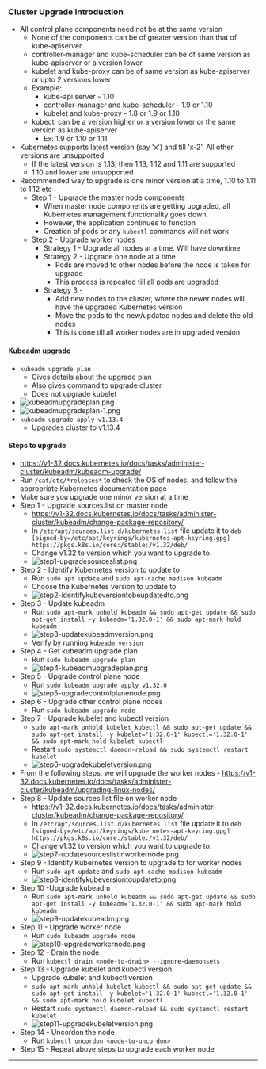 
### Cluster Upgrade Introduction

- All control plane components need not be at the same version
	- None of the components can be of greater version than that of kube-apiserver
	- controller-manager and kube-scheduler can be of same version as kube-apiserver or a version lower
	- kubelet and kube-proxy can be of same version as kube-apiserver or upto 2 versions lower
	- Example:
		- kube-api server - 1.10
		- controller-manager and kube-scheduler - 1.9 or 1.10
		- kubelet and kube-proxy - 1.8 or 1.9 or 1.10
	- kubectl can be a version higher or a version lower or the same version as kube-apiserver
		- Ex: 1.9 or 1.10 or 1.11
- Kubernetes supports latest version (say 'x') and till 'x-2'. All other versions are unsupported
	- If the latest version is 1.13, then 1.13, 1.12 and 1.11 are supported
	- 1.10 and lower are unsupported
- Recommended way to upgrade is one minor version at a time, 1.10 to 1.11 to 1.12 etc
	- Step 1 - Upgrade the master node components
		- When master node components are getting upgraded, all Kubernetes management functionality goes down.
		- However, the application continues to function
		- Creation of pods or any `kubectl` commands will not work
	- Step 2 - Upgrade worker nodes
		- Strategy 1 - Upgrade all nodes at a time. Will have downtime
		- Strategy 2 - Upgrade one node at a time
			- Pods are moved to other nodes before the node is taken for upgrade
			- This process is repeated till all pods are upgraded
		- Strategy 3 -
			- Add new nodes to the cluster, where the newer nodes will have the upgraded Kubernetes version
			- Move the pods to the new/updated nodes and delete the old nodes
			- This is done till all worker nodes are in upgraded version
 
#### Kubeadm upgrade

- `kubeadm upgrade plan`
	- Gives details about the upgrade plan
	- Also gives command to upgrade cluster
	- Does not upgrade kubelet
- ![kubeadmupgradeplan.png](Attachments/kubeadmupgradeplan.png)
- ![kubeadmupgradeplan-1.png](Attachments/kubeadmupgradeplan-1.png)
- `kubeadm upgrade apply v1.13.4`
	- Upgrades cluster to v1.13.4

#### Steps to upgrade

- https://v1-32.docs.kubernetes.io/docs/tasks/administer-cluster/kubeadm/kubeadm-upgrade/
- Run `/cat/etc/*releases*` to check the OS of nodes, and follow the appropriate Kubernetes documentation page
- Make sure you upgrade one minor version at a time
- Step 1 - Upgrade sources.list on master node
	- https://v1-32.docs.kubernetes.io/docs/tasks/administer-cluster/kubeadm/change-package-repository/
	- In `/etc/apt/sources.list.d/kubernetes.list` file update it to `deb [signed-by=/etc/apt/keyrings/kubernetes-apt-keyring.gpg] https://pkgs.k8s.io/core:/stable:/v1.32/deb/`
	- Change v1.32 to version which you want to upgrade to.
	- ![step1-upgradesourceslist.png](Attachments/step1-upgradesourceslist.png)
- Step 2 - Identify Kubernetes version to update to
	- Run `sudo apt update` and `sudo apt-cache madison kubeadm`
	- Choose the Kubernetes version to update to
	- ![step2-identifykubeversiontobeupdatedto.png](Attachments/step2-identifykubeversiontobeupdatedto.png)
- Step 3 - Update kubeadm
	- Run `sudo apt-mark unhold kubeadm && sudo apt-get update && sudo apt-get install -y kubeadm='1.32.0-1' && sudo apt-mark hold kubeadm`
	- ![step3-updatekubeadmversion.png](Attachments/step3-updatekubeadmversion.png)
	- Verify by running `kubeadm version` 
- Step 4 - Get kubeadm upgrade plan
	- Run `sudo kubeadm upgrade plan`
	- ![step4-kubeadmupgradeplan.png](Attachments/step4-kubeadmupgradeplan.png)
- Step 5 - Upgrade control plane node
	- Run `sudo kubeadm upgrade apply v1.32.0`
	- ![step5-upgradecontrolplanenode.png](Attachments/step5-upgradecontrolplanenode.png)
- Step 6 - Upgrade other control plane nodes
	- Run `sudo kubeadm upgrade node`
- Step 7 - Upgrade kubelet and kubectl version
	- `sudo apt-mark unhold kubelet kubectl && sudo apt-get update && sudo apt-get install -y kubelet='1.32.0-1' kubectl='1.32.0-1' && sudo apt-mark hold kubelet kubectl`
	- Restart `sudo systemctl daemon-reload && sudo systemctl restart kubelet`
	- ![step6-upgradekubeletversion.png](Attachments/step6-upgradekubeletversion.png)
- From the following steps, we will upgrade the worker nodes - https://v1-32.docs.kubernetes.io/docs/tasks/administer-cluster/kubeadm/upgrading-linux-nodes/
- Step 8 - Update sources.list file on worker node
	-  https://v1-32.docs.kubernetes.io/docs/tasks/administer-cluster/kubeadm/change-package-repository/
	- In `/etc/apt/sources.list.d/kubernetes.list` file update it to `deb [signed-by=/etc/apt/keyrings/kubernetes-apt-keyring.gpg] https://pkgs.k8s.io/core:/stable:/v1.32/deb/`
	- Change v1.32 to version which you want to upgrade to.
	- ![step7-updatesourceslistinworkernode.png](Attachments/step7-updatesourceslistinworkernode.png)
- Step 9 - Identify Kubernetes version to upgrade to for worker nodes
	- Run `sudo apt update` and `sudo apt-cache madison kubeadm`
	- ![step8-identifykubeversiontoupdateto.png](Attachments/step8-identifykubeversiontoupdateto.png)
- Step 10 -Upgrade kubeadm
	- Run `sudo apt-mark unhold kubeadm && sudo apt-get update && sudo apt-get install -y kubeadm='1.32.0-1' && sudo apt-mark hold kubeadm`
	- ![step9-updatekubeadm.png](Attachments/step9-updatekubeadm.png)
- Step 11 - Upgrade worker node
	- Run `sudo kubeadm upgrade node`
	- ![step10-upgradeworkernode.png](Attachments/step10-upgradeworkernode.png)
- Step 12 - Drain the node
	- Run `kubectl drain <node-to-drain> --ignore-daemonsets`
- Step 13 - Upgrade kubelet and kubectl version
	- Upgrade kubelet and kubectl version
	- `sudo apt-mark unhold kubelet kubectl && sudo apt-get update && sudo apt-get install -y kubelet='1.32.0-1' kubectl='1.32.0-1' && sudo apt-mark hold kubelet kubectl`
	- Restart `sudo systemctl daemon-reload && sudo systemctl restart kubelet`
	- ![step11-upgradekubeletversion.png](Attachments/step11-upgradekubeletversion.png)
- Step 14 - Uncordon the node
	- Run `kubectl uncordon <node-to-uncordon>`
- Step 15 - Repeat above steps to upgrade each worker node



---




